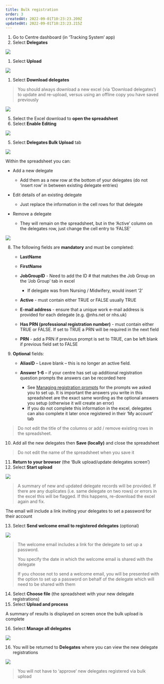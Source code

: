 ```yaml
---
title: Bulk registration
order: 3
createdAt: 2022-09-01T10:23:23.209Z
updatedAt: 2022-09-01T10:23:23.215Z
---
```

1. Go to Centre dashboard (in ‘Tracking System’ app) ​
2. Select **Delegates​**

![](/img/ad-4-14-Bulk-reg.jpg)

1. Select **Upload​**

![](/img/ad-4-15-Bulk-reg.jpg)

1. Select **Download delegates​**

> You should always download a new excel (via ‘Download delegates’) to update and re-upload, versus using an offline copy you have saved previously​

![](/img/ad-4-16-Bulk-reg.jpg)

5. Select the Excel download to **open the spreadsheet ​**
6. Select **Enable Editing​**

![](/img/ad-4-17-Bulk-reg.jpg)

5. Select **Delegates Bulk Upload** tab​

![](/img/ad-4-18-Bulk-reg.jpg)

Within the spreadsheet you can:​

* Add a new delegate​

  * Add them as a new row at the bottom of your delegates (do not ‘insert row’ in between existing delegate entries)​
* ​Edit details of an existing delegate​

  * Just replace the information in the cell rows for that delegate​
* Remove a delegate​

  * They will remain on the spreadsheet, but in the ‘Active’ column on the delegates row, just change the cell entry to ‘FALSE’​

![](/img/ad-4-19-Bulk-reg.jpg)

8. The following fields are **mandatory** and must be completed:​

   * **LastName​**
   * **FirstName​**
   * **JobGroupID** -  Need to add the ID # that matches the Job Group on the ‘Job Group’ tab in excel​

     * If delegate was from Nursing / Midwifery, would insert ‘2’​
   * **Active** - must contain either TRUE or FALSE usually TRUE​
   * **E-mail address** - ensure that a unique work e-mail address is provided for each delegate (e.g. @nhs.net or nhs.uk)​
   * **Has PRN (professional registration number)** - must contain either TRUE or FALSE. If set to TRUE a PRN will be required in the next field​
   * **PRN** - add a PRN if previous prompt is set to TRUE, can be left blank if previous field set to FALSE​
9. **Optional** fields:​

   * **AliasID** – Leave blank – this is no longer an active field.​
   * **Answer 1-6** – if your centre has set up additional registration question prompts the answers can be recorded here​

     * See [Managing registration prompts](/user-guide/administrator/02-centre-management/configuring-centre-details/managing-registration-prompts) for the prompts we asked you to set up. It is important the answers you write in this spreadsheet are the exact same wording as the optional answers you setup (otherwise it will create an error)​
     * If you do not complete this information in the excel, delegates can also complete it later once registered in their ‘My account’ tab​

> ​Do not edit the title of the columns or add / remove existing rows in the spreadsheet.

10. Add all the new delegates then **Save (locally)** and close the spreadsheet​

> Do not edit the name of the spreadsheet when you save it​

11. **Return to your browser** (the ‘Bulk upload/update delegates screen’)​
12. Select **Start upload​**

![](/img/ad-4-20-Bulk-reg.jpg)

> A summary of new and updated delegate records will be provided. If there are any duplicates (i.e. same delegate on two rows) or errors in the excel this will be flagged. If this happens, re-download the excel again and fix.​

The email will include a link inviting your delegates to set a password for their account​​

13. Select **Send welcome email to registered delegates** (optional)​

![](/img/ad-4-21-Bulk-reg.jpg)

> The welcome email includes a link for the delegate to set up a password.​
>
> You specify the date in which the welcome email is shared with the delegate​
>
> If you choose not to send a welcome email, you will be presented with the option to set up a password on behalf of the delegate which will need to be shared with them ​
> ​

14. Select **Choose file** (the spreadsheet with your new delegate registrations)​
15. Select **Upload and process​**

A summary of results is displayed on screen once the bulk upload is complete ​

16. Select **Manage all delegates​**

![](/img/ad-4-20-Bulk-reg.jpg)

16. You will be returned to **Delegates** where you can view the new delegate registrations  ​

![](/img/ad-4-23-Bulk-reg.jpg)

> You will not have to ‘approve’ new delegates registered via bulk upload​